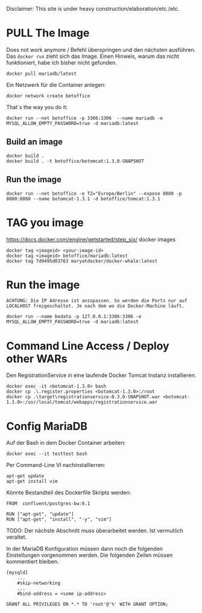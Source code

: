 Disclaimer: This site is under heavy construction/elaboration/etc./etc.

# PULL The Image

Does not work anymore / Befehl überspringen und den nächsten ausführen. Das `docker run` zieht sich 
das Image. Einen Hinweis, warum das nicht funktioniert, habe ich bisher nicht gefunden.
```
docker pull mariadb/latest
```

Ein Netzwerk für die Container anlegen:
```
docker network create betoffice
```

That´s the way you do it:
```
docker run --net betoffice -p 3306:3306  --name mariadb -e MYSQL_ALLOW_EMPTY_PASSWORD=true -d mariadb:latest
```

## Build an image
```
docker build .
docker build . -t betoffice/botomcat:1.3.0-SNAPSHOT
```
## Run the image
```
docker run --net betoffice -e TZ="Europe/Berlin" --expose 8080 -p 8080:8080 --name botomcat-1.3.1 -d betoffice/tomcat:1.3.1 
```

# TAG you image

https://docs.docker.com/engine/getstarted/step_six/
docker images

```
docker tag <imageid> <your-image-id>
docker tag <imageid> betoffice/mariadb:latest
docker tag 7d9495d03763 maryatdocker/docker-whale:latest
```

# Run the image

    ACHTUNG: Die IP Adresse ist anzupassen. So werden die Ports nur auf LOCALHOST freigeschaltet. Je nach dem wo die Docker-Machine läuft.

```
docker run --name bodata -p 127.0.0.1:3306:3306 -e MYSQL_ALLOW_EMPTY_PASSWORD=true -d mariadb:latest
```

# Command Line Access / Deploy other WARs
Den RegistrationService in eine laufende Docker Tomcat Instanz installieren.

```
docker exec -it <botomcat-1.3.0> bash
docker cp .\.register.properties <botomcat-1.3.0>:/root
docker cp .\target\registrationservice-0.3.0-SNAPSHOT.war <botomcat-1.3.0>:/usr/local/tomcat/webapps/registrationservice.war 
```

# Config MariaDB

Auf der Bash in dem Docker Container arbeiten:

    docker exec --it testtest bash

Per Command-Line VI nachinstallierren:
```
apt-get update
apt-get install vim
```

Könnte Bestandteil des Dockerfile Skripts werden:
```
FROM  confluent/postgres-bw:0.1

RUN ["apt-get", "update"]
RUN ["apt-get", "install", "-y", "vim"]
```

TODO: Der nächste Abschnitt muss überarbeitet werden. Ist vermutlich veraltet.

In der MariaDB Konfiguration müssen dann noch die folgenden Einstellungen vorgenommen werden.
Die folgenden Zeilen müssen kommentiert bleiben.
```
[mysqld]
    ...
    #skip-networking
    ...
    #bind-address = <some ip-address>
```

```
GRANT ALL PRIVILEGES ON *.* TO 'root'@'%' WITH GRANT OPTION;
```
